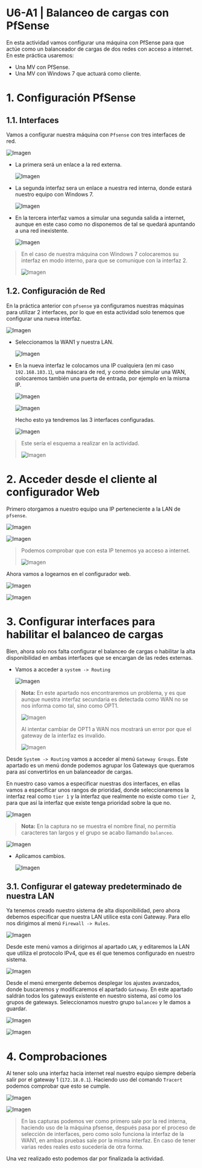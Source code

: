 # U6-A1 | Balanceo de cargas con PfSense

En esta actividad vamos configurar una máquina con PfSense para que actúe como un balanceador de cargas de dos redes con acceso a internet. En este práctica usaremos:

- Una MV con PfSense.
- Una MV con Windows 7 que actuará como cliente.

# 1. Configuración PfSense

## 1.1. Interfaces

Vamos a configurar nuestra máquina con `Pfsense` con tres interfaces de red.

![Imagen](img/001.png)

- La primera será un enlace a la red externa.

  ![Imagen](img/002.png)

- La segunda interfaz sera un enlace a nuestra red interna, donde estará nuestro equipo con Windows 7.

  ![Imagen](img/003.png)

- En la tercera interfaz vamos a simular una segunda salida a internet, aunque en este caso como no disponemos de tal se quedará apuntando a una red inexistente.

  ![Imagen](img/004.png)

> En el caso de nuestra máquina con Windows 7 colocaremos su interfaz en modo interno, para que se comunique con la interfaz 2.
>
> ![Imagen](img/005.png)

## 1.2. Configuración de Red

En la práctica anterior con `pfsense` ya configuramos nuestras máquinas para utilizar 2 interfaces, por lo que en esta actividad solo tenemos que configurar una nueva interfaz.

![Imagen](img/006.png)

- Seleccionamos la WAN1 y nuestra LAN.

  ![Imagen](img/007.png)

- En la nueva interfaz le colocamos una IP cualquiera (en mi caso `192.168.103.1`), una máscara de red, y como debe simular una WAN, colocaremos también una puerta de entrada, por ejemplo en la misma IP.

  ![Imagen](img/008.png)

  ![Imagen](img/009.png)

  Hecho esto ya tendremos las 3 interfaces configuradas.

  ![Imagen](img/010.png)

>Este sería el esquema a realizar en la actividad.
>
> ![Imagen](img/028.png)

# 2. Acceder desde el cliente al configurador Web

Primero otorgamos a nuestro equipo una IP perteneciente a la LAN de `pfsense`.

![Imagen](img/011.png)

![Imagen](img/012.png)

>Podemos comprobar que con esta IP tenemos ya acceso a internet.
>
>![Imagen](img/013.png)

Ahora vamos a logearnos en el configurador web.

![Imagen](img/014.png)

![Imagen](img/015.png)

# 3. Configurar interfaces para habilitar el balanceo de cargas

Bien, ahora solo nos falta configurar el balanceo de cargas o habilitar la alta disponibilidad en ambas interfaces que se encargan de las redes externas.

- Vamos a acceder a `system -> Routing`

  ![Imagen](img/016.png)

> **Nota:** En este apartado nos encontraremos un problema, y es que aunque nuestra interfaz secundaria es detectada como WAN no se nos informa como tal, sino como OPT1.
>
>![Imagen](img/017.png)
>
>Al intentar cambiar de OPT1 a WAN nos mostrará un error por que el gateway de la interfaz es invalido.
>
>![Imagen](img/018.png)

Desde `System -> Routing` vamos a acceder al menú `Gateway Groups`. Este apartado es un menú donde podemos agrupar los Gateways que queramos para así convertirlos en un balanceador de cargas.

En nuestro caso vamos a especificar nuestras dos interfaces, en ellas vamos a especificar unos rangos de prioridad, donde seleccionaremos la interfaz real como `tier 1` y la interfaz que realmente no existe como `tier 2`, para que así la interfaz que existe tenga prioridad sobre la que no.

![Imagen](img/019.png)

> **Nota:** En la captura no se muestra el nombre final, no permitía caracteres tan largos y el grupo se acabo llamando `balanceo`.

![Imagen](img/020.png)

- Aplicamos cambios.

  ![Imagen](img/021.png)

## 3.1. Configurar el gateway predeterminado de nuestra LAN

Ya tenemos creado nuestro sistema de alta disponibilidad, pero ahora debemos especificar que nuestra LAN utilice esta coni Gateway. Para ello nos dirigimos al menú `Firewall -> Rules`.

![Imagen](img/022.png)

Desde este menú vamos a dirigirnos al apartado `LAN`, y editaremos la LAN que utiliza el protocolo IPv4, que es él que tenemos configurado en nuestro sistema.

![Imagen](img/023.png)

Desde el menú emergente debemos desplegar los ajustes avanzados, donde buscaremos y modificaremos el apartado `Gateway`. En este apartado saldrán todos los gateways existente en nuestro sistema, así como los grupos de gateways. Seleccionamos nuestro grupo `balanceo` y le damos a guardar.

![Imagen](img/024.png)

![Imagen](img/025.png)

# 4. Comprobaciones

Al tener solo una interfaz hacia internet real nuestro equipo siempre debería salir por el gateway 1 (`172.18.0.1`). Haciendo uso del comando `Tracert` podemos comprobar que esto se cumple.

![Imagen](img/026.png)

![Imagen](img/027.png)

> En las capturas podemos ver como primero sale por la red interna, haciendo uso de la máquina pfsense, después pasa por el proceso de selección de interfaces, pero como solo funciona la interfaz de la WAN1, en ambas pruebas sale por la misma interfaz. En caso de tener varias redes reales esto sucedería de otra forma.


Una vez realizado esto podemos dar por finalizada la actividad.
